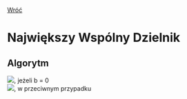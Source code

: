 [Wróć](../../../../)

# **N**ajwiększy **W**spólny **D**zielnik

## Algorytm
![](https://latex.codecogs.com/svg.image?\color%20{white}nwd(a,%20b)%20=%20a), jeżeli b = 0 \
![](https://latex.codecogs.com/svg.image?\color%20{white}nwd(a,%20b)%20=%20nwd(b,%20a%20\bmod%20b)), w przeciwnym przypadku
